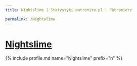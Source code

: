 ```yaml
---
title: Nightslime | Statystyki patronite.pl | Patromierz

permalink: /Nightslime
---
```


# [Nightslime](https://patronite.pl/Nightslime)

{% include profile.md name="Nightslime" prefix="n" %}

